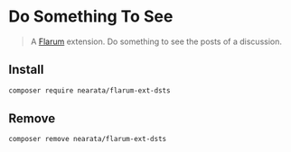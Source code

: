 # Do Something To See

> A [Flarum](http://flarum.org) extension. Do something to see the posts of a discussion.

## Install

```sh
composer require nearata/flarum-ext-dsts
```

## Remove

```sh
composer remove nearata/flarum-ext-dsts
```
